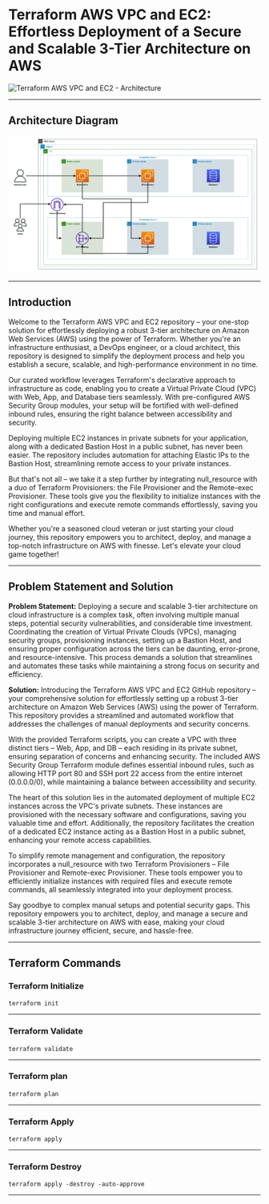 # Terraform AWS VPC and EC2: Effortless Deployment of a Secure and Scalable 3-Tier Architecture on AWS

![Terraform AWS VPC and EC2 - Architecture](/architecture-diagram/YT-Thumbnail- AWS%20VPC,%20EC2,%20Bastion%20Hosts,%20Security%20Groups%20Terraform.png)

---

## Architecture Diagram

![Terraform AWS VPC and EC2 - Architecture](/architecture-diagram/k8s-aws-architecture-v18082023-AWS%20VPC%20-%20EC2%20Instance%20-%20Security%20Groups.png)

---

## Introduction

Welcome to the Terraform AWS VPC and EC2 repository – your one-stop solution for effortlessly deploying a robust 3-tier architecture on Amazon Web Services (AWS) using the power of Terraform. Whether you're an infrastructure enthusiast, a DevOps engineer, or a cloud architect, this repository is designed to simplify the deployment process and help you establish a secure, scalable, and high-performance environment in no time.

Our curated workflow leverages Terraform's declarative approach to infrastructure as code, enabling you to create a Virtual Private Cloud (VPC) with Web, App, and Database tiers seamlessly. With pre-configured AWS Security Group modules, your setup will be fortified with well-defined inbound rules, ensuring the right balance between accessibility and security.

Deploying multiple EC2 instances in private subnets for your application, along with a dedicated Bastion Host in a public subnet, has never been easier. The repository includes automation for attaching Elastic IPs to the Bastion Host, streamlining remote access to your private instances.

But that's not all – we take it a step further by integrating null_resource with a duo of Terraform Provisioners: the File Provisioner and the Remote-exec Provisioner. These tools give you the flexibility to initialize instances with the right configurations and execute remote commands effortlessly, saving you time and manual effort.

Whether you're a seasoned cloud veteran or just starting your cloud journey, this repository empowers you to architect, deploy, and manage a top-notch infrastructure on AWS with finesse. Let's elevate your cloud game together!

---

## Problem Statement and Solution

**Problem Statement:**
Deploying a secure and scalable 3-tier architecture on cloud infrastructure is a complex task, often involving multiple manual steps, potential security vulnerabilities, and considerable time investment. Coordinating the creation of Virtual Private Clouds (VPCs), managing security groups, provisioning instances, setting up a Bastion Host, and ensuring proper configuration across the tiers can be daunting, error-prone, and resource-intensive. This process demands a solution that streamlines and automates these tasks while maintaining a strong focus on security and efficiency.

**Solution:**
Introducing the Terraform AWS VPC and EC2 GitHub repository – your comprehensive solution for effortlessly setting up a robust 3-tier architecture on Amazon Web Services (AWS) using the power of Terraform. This repository provides a streamlined and automated workflow that addresses the challenges of manual deployments and security concerns.

With the provided Terraform scripts, you can create a VPC with three distinct tiers – Web, App, and DB – each residing in its private subnet, ensuring separation of concerns and enhancing security. The included AWS Security Group Terraform module defines essential inbound rules, such as allowing HTTP port 80 and SSH port 22 access from the entire internet (0.0.0.0/0), while maintaining a balance between accessibility and security.

The heart of this solution lies in the automated deployment of multiple EC2 instances across the VPC's private subnets. These instances are provisioned with the necessary software and configurations, saving you valuable time and effort. Additionally, the repository facilitates the creation of a dedicated EC2 instance acting as a Bastion Host in a public subnet, enhancing your remote access capabilities.

To simplify remote management and configuration, the repository incorporates a null_resource with two Terraform Provisioners – File Provisioner and Remote-exec Provisioner. These tools empower you to efficiently initialize instances with required files and execute remote commands, all seamlessly integrated into your deployment process.

Say goodbye to complex manual setups and potential security gaps. This repository empowers you to architect, deploy, and manage a secure and scalable 3-tier architecture on AWS with ease, making your cloud infrastructure journey efficient, secure, and hassle-free.

---

## Terraform Commands

### Terraform Initialize

```shell
terraform init
```

---

### Terraform Validate

```shell
terraform validate
```

---

### Terraform plan

```shell
terraform plan
```

---

### Terraform Apply

```shell
terraform apply
```

---

### Terraform Destroy

```shell
terraform apply -destroy -auto-approve
```

---
